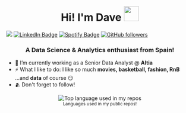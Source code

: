 <!---
dserantes/dserantes is a ✨ special ✨ repository because its `README.md` (this file) appears on your GitHub profile.
You can click the Preview link to take a look at your changes.
--->

<h1 align="center">Hi! I'm Dave <img height="40" src="https://media2.giphy.com/media/Vf3ZKdillTMOOaOho0/giphy.gif?cid=ecf05e47azq7eumwras0or67fvsjihh48bx7aw8n76rr5wu5&rid=giphy.gif&ct=s"></h1>

![](https://visitor-badge.glitch.me/badge?page_id=dserantes.dserantes) <a href="https://www.linkedin.com/in/davidserantes/"><img src="https://img.shields.io/badge/-@dserantes-0077B5?style=flat-square&amp;labelColor=0077B5&amp;logo=LinkedIn&amp;link=https://www.linkedin.com/in/davidserantes/" alt="LinkedIn Badge"></a> <a href="https://open.spotify.com/user/11139141236"><img src="https://img.shields.io/badge/-@dave-1ED760?style=flat-square&amp;labelColor=fff&amp;logo=Spotify&amp;link=https://open.spotify.com/user/11139141236" alt="Spotify Badge"></a> [![GitHub followers](https://img.shields.io/github/followers/dserantes?label=Follow&style=social)](https://github.com/sakshamtaneja/?tab=follow)


<h3 align="center">A Data Science & Analytics enthusiast from Spain!</h3>

- 🔭 I’m currently working as a Senior Data Analyst @ **Altia**
- ⚡ What I like to do: I like so much **movies, basketball, fashion, RnB** ...and **data** of course 😏
- 🫂 Don't forget to follow! &ensp;


<div align="center">
  <img width="" src="https://github-readme-stats.vercel.app/api/top-langs/?username=dserantes&layout=compact&hide_title=1&card_width=300" alt="Top language used in my repos" />
  <br />
  <small>Languages used in my public repos! </small>
  <br />
  <br />
</div>
